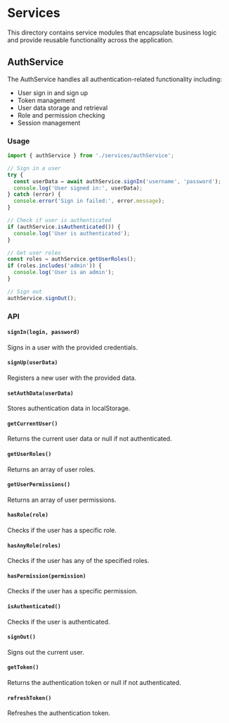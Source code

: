 # Services

This directory contains service modules that encapsulate business logic and provide reusable functionality across the application.

## AuthService

The AuthService handles all authentication-related functionality including:

- User sign in and sign up
- Token management
- User data storage and retrieval
- Role and permission checking
- Session management

### Usage

```javascript
import { authService } from './services/authService';

// Sign in a user
try {
  const userData = await authService.signIn('username', 'password');
  console.log('User signed in:', userData);
} catch (error) {
  console.error('Sign in failed:', error.message);
}

// Check if user is authenticated
if (authService.isAuthenticated()) {
  console.log('User is authenticated');
}

// Get user roles
const roles = authService.getUserRoles();
if (roles.includes('admin')) {
  console.log('User is an admin');
}

// Sign out
authService.signOut();
```

### API

#### `signIn(login, password)`
Signs in a user with the provided credentials.

#### `signUp(userData)`
Registers a new user with the provided data.

#### `setAuthData(userData)`
Stores authentication data in localStorage.

#### `getCurrentUser()`
Returns the current user data or null if not authenticated.

#### `getUserRoles()`
Returns an array of user roles.

#### `getUserPermissions()`
Returns an array of user permissions.

#### `hasRole(role)`
Checks if the user has a specific role.

#### `hasAnyRole(roles)`
Checks if the user has any of the specified roles.

#### `hasPermission(permission)`
Checks if the user has a specific permission.

#### `isAuthenticated()`
Checks if the user is authenticated.

#### `signOut()`
Signs out the current user.

#### `getToken()`
Returns the authentication token or null if not authenticated.

#### `refreshToken()`
Refreshes the authentication token.